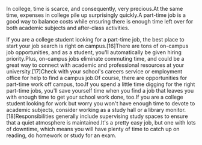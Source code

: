 In college, time is scarce, and consequently, very precious.At the same time, expenses in college pile up surprisingly quickly.A part-time job is a good way to balance costs while ensuring there is enough time left over for both academic subjects and after-class activities.

If you are a college student looking for a part-time job, the best place to start your job search is right on campus.[16]There are tons of on-campus job opportunities, and as a student, you'll automatically be given hiring priority.Plus, on-campus jobs eliminate commuting time, and could be a great way to connect with academic and professional resources at your university.[17]Check with your school's careers service or employment office for help to find a campus job.Of course, there are opportunities for part-time work off campus, too.If you spend a little time digging for the right part-time jobs, you'll save yourself time when you find a job that leaves you with enough time to get your school work done, too.If you are a college student looking for work but worry you won't have enough time to devote to academic subjects, consider working as a study hall or a library monitor.[18]Responsibilities generally include supervising study spaces to ensure that a quiet atmosphere is maintained.It's a pretty easy job, but one with lots of downtime, which means you will have plenty of time to catch up on reading, do homework or study for an exam.
